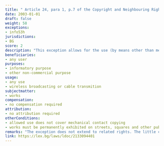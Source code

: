 ```yaml
---
title: " Article 24, para 1, p.7 of the Copyright and Neighbouring Rights Law (Член 24, ал.1, т.7 от Закона за авторското право и сродните му права)"
date: 2003-01-01
draft: false
weight: 58
exceptions:
- info53h
jurisdictions:
- BG
score: 2
description: "This exception allows for the use (by means other than mechanical contact copying) of works, permanently exhibited on streets, squares and other public places, as well as wireless broadcasting or transmitting by cable or other technical devices, if done with informatory or other non-commercial purpose." 
beneficiaries:
- any user
purposes: 
- informatory purpose 
- other non-commercial purpose
usage:
- any use
- wireless broadcasting or cable transmition
subjectmatter:
- works
compensation:
- no compensation required
attribution: 
- no attribution required
otherConditions: 
- allowed use does not cover mechanical contact copying
- works must be permanently exhibited on streets, squares and other public places
remarks: "The exception does not extend to related rights. The little case law available applies an extremely broad interpretation of the non-commercial requirement, thus effectively rendering the exception useless."
link: https://lex.bg/laws/ldoc/2133094401
---
```

